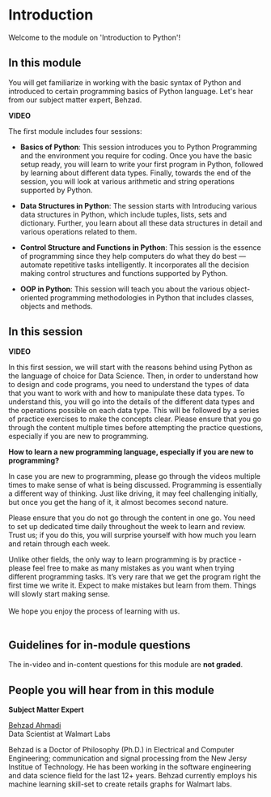 # Introduction

Welcome to the module on 'Introduction to Python'!

## In this module

You will get familiarize in working with the basic syntax of Python and introduced to certain programming basics of Python language. Let's hear from our subject matter expert, Behzad.

**VIDEO**

The first module includes four sessions:

- **Basics of Python**: This session introduces you to Python Programming and the environment you require for coding. Once you have the basic setup ready, you will learn to write your first program in Python, followed by learning about different data types. Finally, towards the end of the session, you will look at various arithmetic and string operations supported by Python. 

- **Data Structures in Python**: The session starts with Introducing various data structures in Python, which include tuples, lists, sets and dictionary. Further, you learn about all these data structures in detail and various operations related to them.

- **Control Structure and Functions in Python**: This session is the essence of programming since they help computers do what they do best — automate repetitive tasks intelligently. It incorporates all the decision making control structures and functions supported by Python. 

- **OOP in Python**: This session will teach you about the various object-oriented programming methodologies in Python that includes classes, objects and methods. 

## In this session

**VIDEO**

In this first session, we will start with the reasons behind using Python as the language of choice for Data Science. Then, in order to understand how to design and code programs, you need to understand the types of data that you want to work with and how to manipulate these data types. To understand this, you will go into the details of the different data types and the operations possible on each data type. This will be followed by a series of practice exercises to make the concepts clear. Please ensure that you go through the content multiple times before attempting the practice questions, especially if you are new to programming. 

**How to learn a new programming language, especially if you are new to programming?**

In case you are new to programming, please go through the videos multiple times to make sense of what is being discussed. Programming is essentially a different way of thinking. Just like driving, it may feel challenging initially, but once you get the hang of it, it almost becomes second nature. 

Please ensure that you do not go through the content in one go. You need to set up dedicated time daily throughout the week to learn and review. Trust us; if you do this, you will surprise yourself with how much you learn and retain through each week. 

Unlike other fields, the only way to learn programming is by practice - please feel free to make as many mistakes as you want when trying different programming tasks. It’s very rare that we get the program right the first time we write it. Expect to make mistakes but learn from them. Things will slowly start making sense.  
   
We hope you enjoy the process of learning with us.  
 

## Guidelines for in-module questions

The in-video and in-content questions for this module are **not graded**.

## People you will hear from in this module

**Subject Matter Expert**

[Behzad Ahmadi](https://www.linkedin.com/in/behzad-ahmadi)  
Data Scientist at Walmart Labs

Behzad is a Doctor of Philosophy (Ph.D.) in Electrical and Computer Engineering; communication and signal processing from the New Jersy Institue of Technology. He has been working in the software engineering and data science field for the last 12+ years. Behzad currently employs his machine learning skill-set to create retails graphs for Walmart labs.
